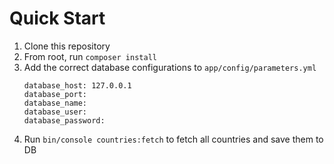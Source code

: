 # Quick Start
1. Clone this repository
2. From root, run `composer install`
3. Add the correct database configurations to `app/config/parameters.yml` 
    ```
    database_host: 127.0.0.1
    database_port: 
    database_name: 
    database_user: 
    database_password: 
    ```
4. Run `bin/console countries:fetch` to fetch all countries and save them to DB
